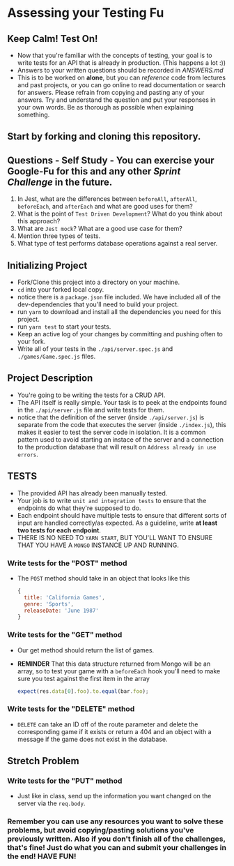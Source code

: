 # Assessing your Testing Fu

## Keep Calm! Test On!

- Now that you're familiar with the concepts of testing, your goal is to write tests for an API that is already in production. (This happens a lot :))
- Answers to your written questions should be recorded in _ANSWERS.md_
- This is to be worked on **alone**, but you can _reference_ code from lectures and past projects, or you can go online to read documentation or search for answers. Please refrain from copying and pasting any of your answers. Try and understand the question and put your responses in your own words. Be as thorough as possible when explaining something.

## Start by forking and cloning this repository.

## Questions - Self Study - You can exercise your Google-Fu for this and any other _Sprint Challenge_ in the future.

1.  In Jest, what are the differences between `beforeAll`, `afterAll`, `beforeEach`, and `afterEach` and what are good uses for them?
2.  What is the point of `Test Driven Development`? What do you think about this approach?
3.  What are `Jest mock`? What are a good use case for them?
4.  Mention three types of tests.
5.  What type of test performs database operations against a real server.

## Initializing Project

- Fork/Clone this project into a directory on your machine.
- `cd` into your forked local copy.
- notice there is a `package.json` file included. We have included all of the dev-dependencies that you'll need to build your project.
- run `yarn` to download and install all the dependencies you need for this project.
- run `yarn test` to start your tests.
- Keep an active log of your changes by committing and pushing often to your fork.
- Write all of your tests in the `./api/server.spec.js` and `./games/Game.spec.js` files.

## Project Description

- You're going to be writing the tests for a CRUD API.
- The API itself is really simple. Your task is to peek at the endpoints found in the `./api/server.js` file and write tests for them.
- notice that the definition of the server (inside `./api/server.js`) is separate from the code that executes the server (inside `./index.js`), this makes it easier to test the server code in isolation. It is a common pattern used to avoid starting an instace of the server and a connection to the production database that will result on `Address already in use errors`.

## TESTS

- The provided API has already been manually tested.
- Your job is to write `unit and integration tests` to ensure that the endpoints do what they're supposed to do.
- Each endpoint should have multiple tests to ensure that different sorts of input are handled correctly/as expected. As a guideline, write **at least two tests for each endpoint**.
- THERE IS NO NEED TO `YARN START`, BUT YOU'LL WANT TO ENSURE THAT YOU HAVE A `MONGO` INSTANCE UP AND RUNNING.

### Write tests for the "POST" method

- The `POST` method should take in an object that looks like this

  ```js
  {
    title: 'California Games',
    genre: 'Sports',
    releaseDate: 'June 1987'
  }
  ```

### Write tests for the "GET" method

- Our get method should return the list of games.
- **REMINDER** That this data structure returned from Mongo will be an array, so to test your game with a `beforeEach` hook you'll need to make sure you test against the first item in the array

  ```js
  expect(res.data[0].foo).to.equal(bar.foo);
  ```

### Write tests for the "DELETE" method

- `DELETE` can take an ID off of the route parameter and delete the corresponding game if it exists or return a 404 and an object with a message if the game does not exist in the database.

## Stretch Problem

### Write tests for the "PUT" method

- Just like in class, send up the information you want changed on the server via the `req.body`.

### Remember you can use any resources you want to solve these problems, but avoid copying/pasting solutions you've previously written. Also if you don't finish all of the challenges, that's fine! Just do what you can and submit your challenges in the end! HAVE FUN!
